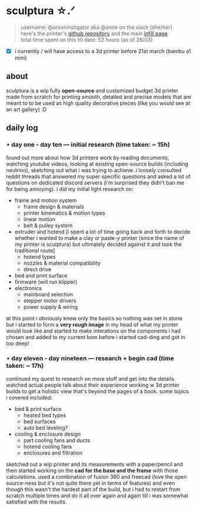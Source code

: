 # sculptura ☆.ᐟ

> username: @arsoninstigator aka @anne on the slack (she/her) <br>
> here's the printer's [github repository](https://arsoninstigator/sculptura) and the main [infill page](https://infill.hackclub.com/printers/sculptura/) <br>
> total time spent on this till date: 52 hours (as of 28/03)
- [X] i currently / will have access to a 3d printer before 21st march (bambu a1 mini)

## about
sculptura is a wip fully **open-source** and customized budget 3d printer made from scratch for printing smooth, detailed and precise models that are meant to to be used as high quality decorative pieces (like you would see at an art gallery) :D


## daily log
### ⋆ day one - day ten — initial research (time taken: ~ 15h)
found out more about how 3d printers work by reading documents, watching youtube videos, looking at existing open-source builds (including neutrino), sketching out what i was trying to achieve. i loosely consulted reddit threads that answered my super specific questions and asked a lot of questions on dedicated discord servers (i'm surprised they didn't ban me for being annoying). i did my initial light research on:
- frame and motion system
  - frame design & materials
  - printer kinematics & motion types
  - linear motion
  - belt & pulley system
- extruder and hotend
  [i spent a lot of time going back and forth to decide whether i wanted to make a clay or paste-y printer (since the name of my printer is sculptura) but ultimately decided against it and took the traditional route]
  - hotend types
  - nozzles & material compatibility
  - direct drive
- bed and print surface
- firmware (will run klipper)
- electronics
  - mainboard selection
  - stepper motor drivers
  - power supply & wiring

at this point i obviously knew only the basics so nothing was set in stone but i started to form a **very rough image** in my head of what my printer would look like and started to make interations on the components i had chosen and added to my current bom before i started cad-ding and got in too deep!

### ⋆ day eleven - day nineteen — research + begin cad (time taken: ~ 17h)
continued my quest to research on more stuff and get into the details. watched actual people talk about their experience working w 3d printer builds to get a holistic view that's beyond the pages of a book. some topics i covered included:
- bed & print surface
  - heated bed types
  - bed surfaces
  - auto bed leveling?
- cooling & enclosure design
  - part cooling fans and ducts
  - hotend cooling fans
  - enclosures and filtration

sketched out a wip printer and its measurements with a paper/pencil and then started working on the **cad for the base and the frame** with those calculations. used a combination of fusion 360 and freecad (love the open source-ness but it's not quite there yet in terms of features) and even though this wasn't the hardest part of the build, but i had to restart from scratch multiple times and do it all over again and again till i was somewhat satisfied with the results.
